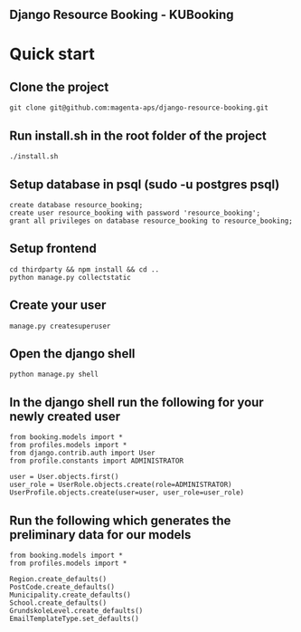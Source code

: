 Django Resource Booking - KUBooking
-----------------------------------

# Quick start

## Clone the project
	git clone git@github.com:magenta-aps/django-resource-booking.git

## Run install.sh in the root folder of the project
	./install.sh

## Setup database in psql (sudo -u postgres psql)
	create database resource_booking;
	create user resource_booking with password 'resource_booking';
	grant all privileges on database resource_booking to resource_booking;

## Setup frontend
	cd thirdparty && npm install && cd ..
	python manage.py collectstatic

## Create your user
	manage.py createsuperuser

## Open the django shell
	python manage.py shell

## In the django shell run the following for your newly created user
	from booking.models import *
	from profiles.models import *
	from django.contrib.auth import User
	from profile.constants import ADMINISTRATOR

	user = User.objects.first()
	user_role = UserRole.objects.create(role=ADMINISTRATOR)
	UserProfile.objects.create(user=user, user_role=user_role)

## Run the following which generates the preliminary data for our models
	from booking.models import *
	from profiles.models import *

	Region.create_defaults()
	PostCode.create_defaults()
	Municipality.create_defaults()
	School.create_defaults()
	GrundskoleLevel.create_defaults()
	EmailTemplateType.set_defaults()